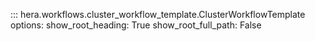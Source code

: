 ::: hera.workflows.cluster_workflow_template.ClusterWorkflowTemplate
    options:
        show_root_heading: True
        show_root_full_path: False
